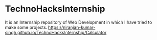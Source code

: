 # TechnoHacksInternship
It is an Internship repository of Web Development in which I have tried to make some projects.
https://niranjan-kumar-singh.github.io/TechnoHacksInternship/Calculator
